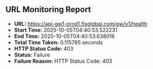 ## URL Monitoring Report

- **URL:** https://api-gw1-prod1.fisglobal.com/gw/v1/health
- **Start Time:** 2025-10-05T04:40:53.522231
- **End Time:** 2025-10-05T04:40:53.638016
- **Total Time Taken:** 0.115785 seconds
- **HTTP Status Code:** 403
- **Status:** Failure
- **Failure Reason:** HTTP Status Code: 403
